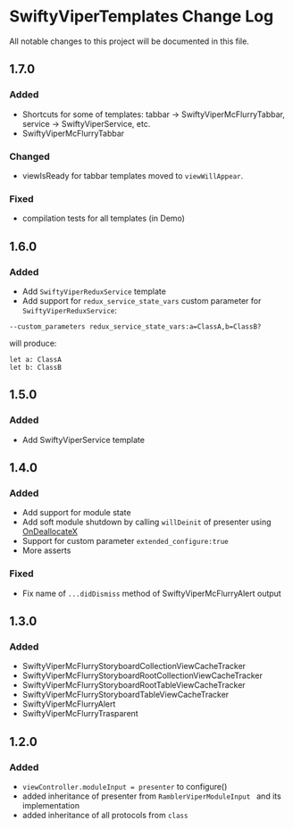 # SwiftyViperTemplates Change Log

All notable changes to this project will be documented in this file.

## 1.7.0
### Added
* Shortcuts for some of templates: tabbar -> SwiftyViperMcFlurryTabbar, service -> SwiftyViperService, etc.
* SwiftyViperMcFlurryTabbar

### Changed
* viewIsReady for tabbar templates moved to ```viewWillAppear```.

### Fixed
* compilation tests for all templates (in Demo)

## 1.6.0
### Added
* Add ```SwiftyViperReduxService``` template
* Add support for ```redux_service_state_vars``` custom parameter for ```SwiftyViperReduxService```:
 ```
 --custom_parameters redux_service_state_vars:a=ClassA,b=ClassB?
 ```
 will produce:
 ```
 let a: ClassA
 let b: ClassB
 ```

## 1.5.0
### Added
* Add SwiftyViperService template

## 1.4.0
### Added
* Add support for module state
* Add soft module shutdown by calling ```willDeinit``` of presenter using [OnDeallocateX](https://github.com/ladeiko/OnDeallocateX)
* Support for custom parameter ```extended_configure:true```
* More asserts

### Fixed
* Fix name of ```...didDismiss``` method of SwiftyViperMcFlurryAlert output

## 1.3.0
### Added
*  SwiftyViperMcFlurryStoryboardCollectionViewCacheTracker
*  SwiftyViperMcFlurryStoryboardRootCollectionViewCacheTracker
*  SwiftyViperMcFlurryStoryboardRootTableViewCacheTracker
*  SwiftyViperMcFlurryStoryboardTableViewCacheTracker
*  SwiftyViperMcFlurryAlert
*  SwiftyViperMcFlurryTrasparent

## 1.2.0
### Added
* ```viewController.moduleInput = presenter``` to configure()
* added inheritance of presenter from ```RamblerViperModuleInput ``` and its implementation
* added inheritance of all protocols from ```class```
